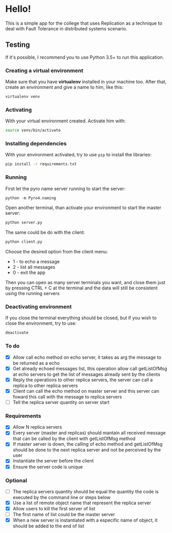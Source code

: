 # Hello!

This is a simple app for the college that uses Replication as a technique to deal with Fault Tolerance in distributed systems scenario.

## Testing

If it's possible, I recommend you to use Python 3.5+ to run this application.

### Creating a virtual environment

Make sure that you have **virtualenv** installed in your machine too. After that, create an environment and give a name to him, like this:

```bash
virtualenv venv
```

### Activating

With your virtual environment created. Activate him with:

```bash
source venv/bin/activate
```

### Installing dependencies

With your environment activated, try to use `pip` to install the libraries:

```bash
pip install -r requirements.txt
```

### Running

First let the pyro name server running to start the server:

```python
python -m Pyro4.naming
```

Open another terminal, than activate your environment to start the master server:

```python
python server.py
```

The same could be do with the client:

```python
python client.py
```

Choose the desired option from the client menu:

- 1 - to echo a message
- 2 - list all messages
- 0 - exit the app

Then you can open as many server terminals you want, and close them just by pressing CTRL + C at the terminal and the data will still be consistent using the running servers

### Deactivating environment

If you close the terminal everything should be closed, but if you wish to close the environment, try to use:

```bash
deactivate
```

### To do

- [x] Allow call echo method on echo server, it takes as arg the message to be returned as a echo
- [x] Get already echoed messages list, this operation allow call getListOfMsg at echo servers to get the list of messages already sent by the clients
- [x] Reply the operations to other replica servers, the server can call a replica to other replica servers
- [x] Client can call the echo method on master server and this server can foward this call with the message to replica servers
- [ ] Tell the replica server quantity on server start

### Requirements

- [x] Allow N replica servers
- [x] Every server (master and replicas) should mantain all received message that can be called by the client with getListOfMsg method
- [x] If master server is down, the calling of echo method and getListOfMsg should be done to the next replica server and not be perceived by the user
- [x] Instantiate the server before the client
- [x] Ensure the server code is unique

### Optional

- [ ] The replica servers quantity should be equal the quantity the code is executed by the command line or steps below
- [x] Use a list of remote object name that represent the replica server
- [x] Allow users to kill the first server of list
- [ ] The first name of list could be the master server
- [x] When a new server is instantiated with a especific name of object, it should be added to the end of list

